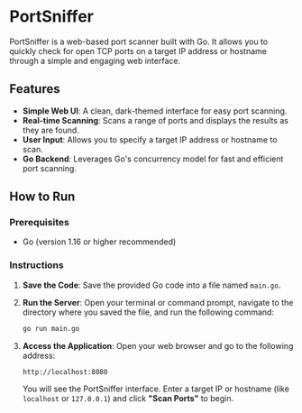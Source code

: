 # PortSniffer

PortSniffer is a web-based port scanner built with Go. It allows you to quickly check for open TCP ports on a target IP address or hostname through a simple and engaging web interface.

## Features

* **Simple Web UI**: A clean, dark-themed interface for easy port scanning.
* **Real-time Scanning**: Scans a range of ports and displays the results as they are found.
* **User Input**: Allows you to specify a target IP address or hostname to scan.
* **Go Backend**: Leverages Go's concurrency model for fast and efficient port scanning.

## How to Run

### Prerequisites

* Go (version 1.16 or higher recommended)

### Instructions

1.  **Save the Code**: Save the provided Go code into a file named `main.go`.
2.  **Run the Server**: Open your terminal or command prompt, navigate to the directory where you saved the file, and run the following command:

    ```bash
    go run main.go
    ```

3.  **Access the Application**: Open your web browser and go to the following address:

    ```
    http://localhost:8080
    ```

    You will see the PortSniffer interface. Enter a target IP or hostname (like `localhost` or `127.0.0.1`) and click **"Scan Ports"** to begin.
